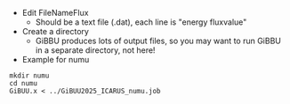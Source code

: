 - Edit FileNameFlux
    - Should be a text file (.dat), each line is "energy fluxvalue"
- Create a directory
    - GiBBU produces lots of output files, so you may want to run GiBBU in a separate directory, not here!
- Example for numu
```
mkdir numu
cd numu
GiBUU.x < ../GiBUU2025_ICARUS_numu.job
```
